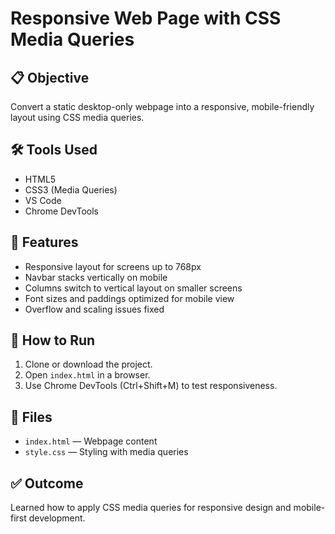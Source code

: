 # Responsive Web Page with CSS Media Queries

## 📋 Objective
Convert a static desktop-only webpage into a responsive, mobile-friendly layout using CSS media queries.

## 🛠 Tools Used
- HTML5
- CSS3 (Media Queries)
- VS Code
- Chrome DevTools

## 📱 Features
- Responsive layout for screens up to 768px
- Navbar stacks vertically on mobile
- Columns switch to vertical layout on smaller screens
- Font sizes and paddings optimized for mobile view
- Overflow and scaling issues fixed

## 🚀 How to Run
1. Clone or download the project.
2. Open `index.html` in a browser.
3. Use Chrome DevTools (Ctrl+Shift+M) to test responsiveness.

## 📁 Files
- `index.html` — Webpage content
- `style.css` — Styling with media queries

## ✅ Outcome
Learned how to apply CSS media queries for responsive design and mobile-first development.
